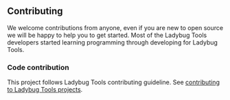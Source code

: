 Contributing
------------
We welcome contributions from anyone, even if you are new to open source we will be happy to help you to get started. Most of the Ladybug Tools developers started learning programming through developing for Ladybug Tools.

### Code contribution
This project follows Ladybug Tools contributing guideline. See [contributing to Ladybug Tools projects](https://github.com/ladybug-tools/contributing/blob/master/README.md).